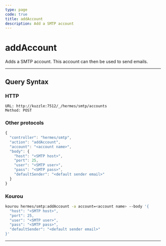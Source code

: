 ```yaml
---
type: page
code: true
title: addAccount
description: Add a SMTP account
---
```


# addAccount

Adds a SMTP account. This account can then be used to send emails.

---

## Query Syntax

### HTTP

```http
URL: http://kuzzle:7512/_/hermes/smtp/accounts
Method: POST
```

### Other protocols

```js
{
  "controller": "hermes/smtp",
  "action": "addAccount",
  "account": "<account name>",
  "body": {
    "host": "<SMTP host>",
    "port": 25,
    "user": "<SMTP user>",
    "pass": "<SMTP pass>",
    "defaultSender": "<default sender email>"
  }
}
```

### Kourou

```bash
kourou hermes/smtp:addAccount -a account=<account name> --body '{
  "host": "<SMTP host>",
  "port": 25,
  "user": "<SMTP user>",
  "pass": "<SMTP pass>",
  "defaultSender": "<default sender email>"
}'
```

---
